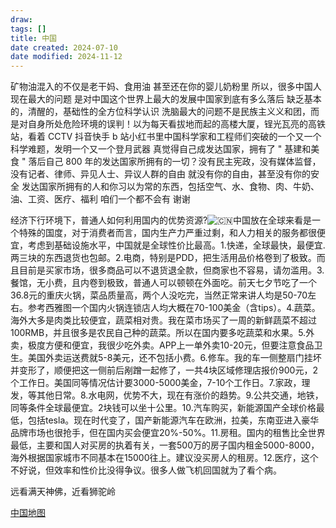 ```yaml
---
draw:
tags: []
title: 中国
date created: 2024-07-10
date modified: 2024-11-12
---
```


矿物油混入的不仅是老干妈、食用油 甚至还在你的婴儿奶粉里 所以，很多中国人现在最大的问题 是对中国这个世界上最大的发展中国家到底有多么落后 缺乏基本的，清醒的，基础性的全方位科学认识 洗脑最大的问题不是民族主义义和团，而是对自身所处危险环境的误判！以为每天看拔地而起的高楼大厦，锃光瓦亮的高铁站，看着 CCTV 抖音快手 b 站小红书里中国科学家和工程师们突破的一个又一个科学难题，发明一个又一个登月武器 真觉得自己成发达国家，拥有了 " 基建和美食 " 落后自己 800 年的发达国家所拥有的一切？没有民主宪政，没有媒体监督，没有记者、律师、异见人士、异议人群的自由 就没有你的自由，甚至没有你的安全 发达国家所拥有的人和你习以为常的东西，包括空气、水、食物、肉、牛奶、油、工资、医疗、福利 咱们一个都不会有 谢谢

经济下行环境下，普通人如何利用国内的优势资源?![🇨🇳](https://abs-0.twimg.com/emoji/v2/svg/1f1e8-1f1f3.svg "Flag of China")中国放在全球来看是一个特殊的国度，对于消费者而言，国内生产力严重过剩，和人力相关的服务都很便宜，考虑到基础设施水平，中国就是全球性价比最高。1.快递，全球最快，最便宜. 两三块的东西退货也包邮。2.电商，特别是PDD，把生活用品价格卷到了极致。而且目前是买家市场，很多商品可以不退货退全款，但商家也不容易，请勿滥用。3.餐馆，无小费，且内卷到极致，普通人可以顿顿在外面吃。前天七夕节吃了一个36.8元的重庆火锅，菜品质量高，两个人没吃完，当然正常来讲人均是50-70左右。参考西雅图一个国内火锅连锁店人均大概在70-100美金（含tips）。4.蔬菜。海外大多是肉类比较便宜，蔬菜相对贵。我在菜市场买了一周的新鲜蔬菜不超过100RMB，并且很多是农民自己种的蔬菜。所以在国内要多吃蔬菜和水果。5.外卖，极度方便和便宜，我很少吃外卖。APP上一单外卖10-20元，但要注意食品卫生。美国外卖运送费就5-8美元，还不包括小费。6.修车。我的车一侧整扇门挂坏并变形了，顺便把这一侧前后剐蹭一起修了，一共4块区域修理店报价900元，2个工作日。美国同等情况估计要3000-5000美金，7-10个工作日。7.家政，理发，等其他日常。8.水电网，优势不大，现在有涨价的趋势。9.公共交通，地铁，同等条件全球最便宜。2块钱可以坐十公里。10.汽车购买，新能源国产全球价格最低，包括tesla。现在时代变了，国产新能源汽车在欧洲，拉美，东南亚进入豪华品牌市场也很抢手，但在国内买会便宜20%-50%。11.房租。国内的租售比全世界最低，主要和国人对买房的执着有关，一套500万的房子国内租金5000-8000，海外根据国家城市不同基本在15000往上。建议没买房人的租房。12.医疗，这个不好说，但效率和性价比没得争议。很多人做飞机回国就为了看个病。

远看满天神佛，近看狮驼岭

[中国地图](中国地图.md)

